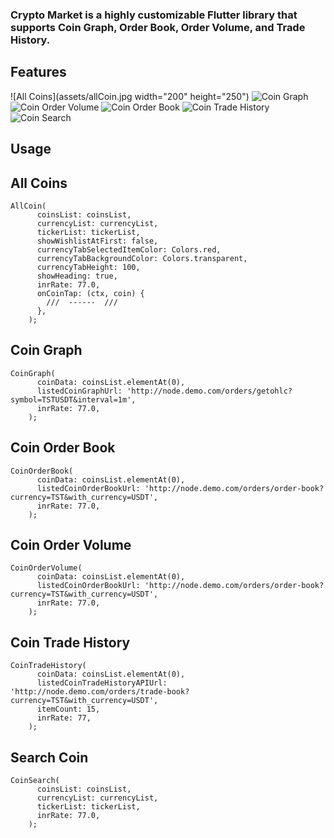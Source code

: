 ### Crypto Market is a highly customizable Flutter library that supports Coin Graph, Order Book, Order Volume, and Trade History.


## Features


![All Coins](assets/allCoin.jpg width="200" height="250")
![Coin Graph](https://raw.githubusercontent.com/mauryaAnkur/crypto_market/master/assets/coinGraph.jpg?token=GHSAT0AAAAAABXRIUL4LT3FZLGWVRYFUI24YX7MKRA)
![Coin Order Volume](https://raw.githubusercontent.com/mauryaAnkur/crypto_market/master/assets/orderBook.jpg?token=GHSAT0AAAAA)
![Coin Order Book](https://raw.githubusercontent.com/mauryaAnkur/crypto_market/master/assets/orderVolume.jpg?token=GHSAT0AAAAAABXRIUL5AUNZBRWKTPH3OCREYX7MLQQ)
![Coin Trade History](https://raw.githubusercontent.com/mauryaAnkur/crypto_market/master/assets/tradeHistory.jpg?token=GHSAT0AAAAAABXRIUL5FHHMFMFU4QR62ARUYX7ML2A)
![Coin Search](https://raw.githubusercontent.com/mauryaAnkur/crypto_market/master/assets/searchCoin.jpg?token=GHSAT0AAAAAABXRIUL4HFF6SJDM4M72K5OQYX7L3JQ)

## Usage

## All Coins
````
AllCoin(
      coinsList: coinsList,
      currencyList: currencyList,
      tickerList: tickerList,
      showWishlistAtFirst: false,
      currencyTabSelectedItemColor: Colors.red,
      currencyTabBackgroundColor: Colors.transparent,
      currencyTabHeight: 100,
      showHeading: true,
      inrRate: 77.0,
      onCoinTap: (ctx, coin) {
        ///  ------  ///
      },
    );
````

## Coin Graph
````
CoinGraph(
      coinData: coinsList.elementAt(0),
      listedCoinGraphUrl: 'http://node.demo.com/orders/getohlc?symbol=TSTUSDT&interval=1m',
      inrRate: 77.0,
    );
````

## Coin Order Book
````
CoinOrderBook(
      coinData: coinsList.elementAt(0),
      listedCoinOrderBookUrl: 'http://node.demo.com/orders/order-book?currency=TST&with_currency=USDT',
      inrRate: 77.0,
    );
````

## Coin Order Volume
````
CoinOrderVolume(
      coinData: coinsList.elementAt(0),
      listedCoinOrderBookUrl: 'http://node.demo.com/orders/order-book?currency=TST&with_currency=USDT',
      inrRate: 77.0,
    );
````

## Coin Trade History
````
CoinTradeHistory(
      coinData: coinsList.elementAt(0),
      listedCoinTradeHistoryAPIUrl: 'http://node.demo.com/orders/trade-book?currency=TST&with_currency=USDT',
      itemCount: 15,
      inrRate: 77,
    );
````

## Search Coin
````
CoinSearch(
      coinsList: coinsList,
      currencyList: currencyList,
      tickerList: tickerList,
      inrRate: 77.0,
    );
````
